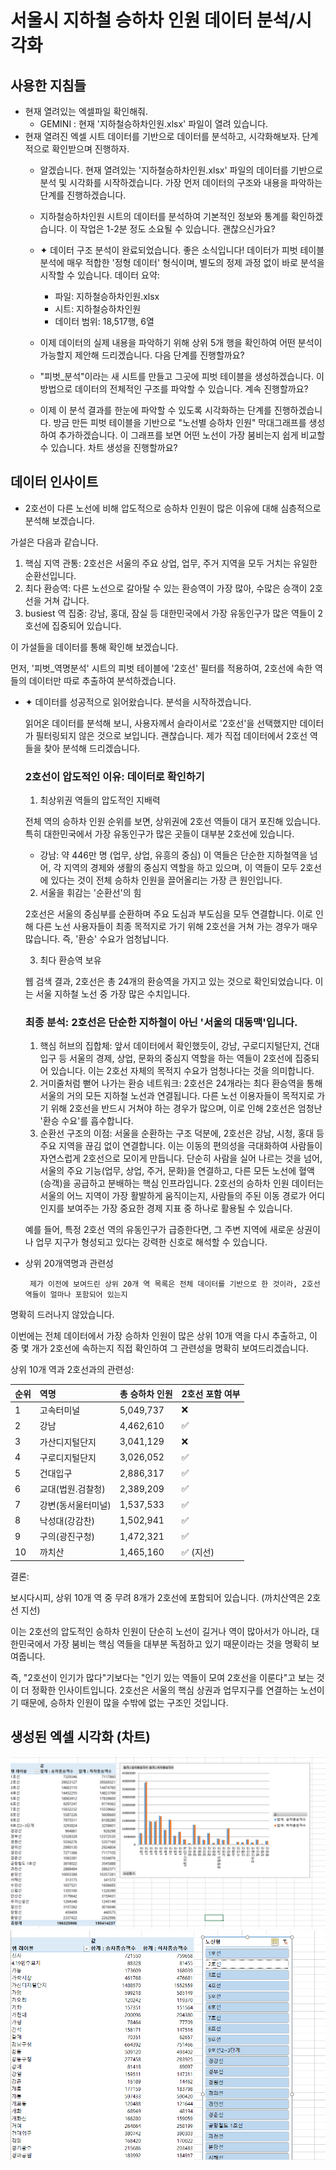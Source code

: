 # 서울시 지하철 승하차 인원 데이터 분석/시각화

## 사용한 지침들

+ 현재 열려있는 엑셀파일 확인해줘. 
    - GEMINI : 현재 '지하철승하차인원.xlsx' 파일이 열려 있습니다.
+ 현재 열려진 엑셀 시트 데이터를 기반으로 데이터를 분석하고, 시각화해보자. 단계적으로 확인받으며 진행하자.
    - 알겠습니다. 현재 열려있는 '지하철승하차인원.xlsx' 파일의 데이터를 기반으로 분석 및 시각화를 시작하겠습니다. 가장 먼저 데이터의 구조와 내용을 파악하는 단계를 진행하겠습니다.

    - 지하철승하차인원 시트의 데이터를 분석하여 기본적인 정보와 통계를 확인하겠습니다. 이 작업은 1-2분 정도 소요될 수 있습니다. 괜찮으신가요?
    - ✦ 데이터 구조 분석이 완료되었습니다. 좋은 소식입니다! 데이터가 피벗 테이블 분석에 매우 적합한 '정형 데이터' 형식이며, 별도의 정제 과정 없이 바로 분석을 시작할 수 있습니다.
      데이터 요약:
      - 파일: 지하철승하차인원.xlsx
      - 시트: 지하철승하차인원
      - 데이터 범위: 18,517행, 6열

    - 이제 데이터의 실제 내용을 파악하기 위해 상위 5개 행을 확인하여 어떤 분석이 가능할지 제안해 드리겠습니다. 다음 단계를 진행할까요?
    
    - "피벗_분석"이라는 새 시트를 만들고 그곳에 피벗 테이블을 생성하겠습니다. 이 방법으로 데이터의 전체적인 구조를 파악할 수 있습니다. 계속 진행할까요?

    - 이제 이 분석 결과를 한눈에 파악할 수 있도록 시각화하는 단계를 진행하겠습니다. 방금 만든 피벗 테이블을 기반으로 "노선별 승하차 인원" 막대그래프를 생성하여 추가하겠습니다. 이 그래프를 보면 어떤 노선이 가장 붐비는지 쉽게 비교할 수 있습니다. 차트 생성을 진행할까요?

    

## 데이터 인사이트

+  2호선이 다른 노선에 비해 압도적으로 승하차 인원이 많은 이유에 대해 심층적으로 분석해 보겠습니다.

  가설은 다음과 같습니다.
  1.  핵심 지역 관통: 2호선은 서울의 주요 상업, 업무, 주거 지역을 모두 거치는 유일한 순환선입니다.
  2.  최다 환승역: 다른 노선으로 갈아탈 수 있는 환승역이 가장 많아, 수많은 승객이 2호선을 거쳐 갑니다.
  3.   busiest 역 집중: 강남, 홍대, 잠실 등 대한민국에서 가장 유동인구가 많은 역들이 2호선에 집중되어 있습니다.

  이 가설들을 데이터를 통해 확인해 보겠습니다.


  먼저, '피벗_역명분석' 시트의 피벗 테이블에 '2호선' 필터를 적용하여, 2호선에 속한 역들의 데이터만 따로 추출하여
  분석하겠습니다.

+ ✦ 데이터를 성공적으로 읽어왔습니다. 분석을 시작하겠습니다.

  읽어온 데이터를 분석해 보니, 사용자께서 슬라이서로 '2호선'을 선택했지만 데이터가 필터링되지 않은 것으로 보입니다.
  괜찮습니다. 제가 직접 데이터에서 2호선 역들을 찾아 분석해 드리겠습니다.

  ### 2호선이 압도적인 이유: 데이터로 확인하기

  1. 최상위권 역들의 압도적인 지배력


  전체 역의 승하차 인원 순위를 보면, 상위권에 2호선 역들이 대거 포진해 있습니다. 특히 대한민국에서 가장 유동인구가
  많은 곳들이 대부분 2호선에 있습니다.


   - 강남: 약 446만 명 (업무, 상업, 유흥의 중심)
  이 역들은 단순한 지하철역을 넘어, 각 지역의 경제와 생활의 중심지 역할을 하고 있으며, 이 역들이 모두 2호선에 있다는
  것이 전체 승하차 인원을 끌어올리는 가장 큰 원인입니다.

  2. 서울을 휘감는 '순환선'의 힘


  2호선은 서울의 중심부를 순환하며 주요 도심과 부도심을 모두 연결합니다. 이로 인해 다른 노선 사용자들이 최종 목적지로
  가기 위해 2호선을 거쳐 가는 경우가 매우 많습니다. 즉, '환승' 수요가 엄청납니다.

  3. 최다 환승역 보유


  웹 검색 결과, 2호선은 총 24개의 환승역을 가지고 있는 것으로 확인되었습니다. 이는 서울 지하철 노선 중 가장 많은
  수치입니다.

  ### 최종 분석: 2호선은 단순한 지하철이 아닌 '서울의 대동맥'입니다.


   1. 핵심 허브의 집합체: 앞서 데이터에서 확인했듯이, 강남, 구로디지털단지, 건대입구 등 서울의 경제, 상업, 문화의 중심지
      역할을 하는 역들이 2호선에 집중되어 있습니다. 이는 2호선 자체의 목적지 수요가 엄청나다는 것을 의미합니다.
   2. 거미줄처럼 뻗어 나가는 환승 네트워크: 2호선은 24개라는 최다 환승역을 통해 서울의 거의 모든 지하철 노선과
      연결됩니다. 다른 노선 이용자들이 목적지로 가기 위해 2호선을 반드시 거쳐야 하는 경우가 많으며, 이로 인해 2호선은
      엄청난 '환승 수요'를 흡수합니다.
   3. 순환선 구조의 이점: 서울을 순환하는 구조 덕분에, 2호선은 강남, 시청, 홍대 등 주요 지역을 끊김 없이 연결합니다. 이는
      이동의 편의성을 극대화하여 사람들이 자연스럽게 2호선으로 모이게 만듭니다.
  단순히 사람을 실어 나르는 것을 넘어, 서울의 주요 기능(업무, 상업, 주거, 문화)을 연결하고, 다른 모든 노선에
  혈액(승객)을 공급하고 분배하는 핵심 인프라입니다. 2호선의 승하차 인원 데이터는 서울의 어느 지역이 가장 활발하게
  움직이는지, 사람들의 주된 이동 경로가 어디인지를 보여주는 가장 중요한 경제 지표 중 하나로 활용될 수 있습니다.

  예를 들어, 특정 2호선 역의 유동인구가 급증한다면, 그 주변 지역에 새로운 상권이나 업무 지구가 형성되고 있다는 강력한 신호로 해석할 수 있습니다.

+  상위 20개역명과 관련성

        제가 이전에 보여드린 상위 20개 역 목록은 전체 데이터를 기반으로 한 것이라, 2호선 역들이 얼마나 포함되어 있는지
  명확히 드러나지 않았습니다.

  이번에는 전체 데이터에서 가장 승하차 인원이 많은 상위 10개 역을 다시 추출하고, 이 중 몇 개가 2호선에 속하는지 직접 확인하여 그 관련성을 명확히 보여드리겠습니다.


  상위 10개 역과 2호선과의 관련성:


  | 순위 | 역명 | 총 승하차 인원 | 2호선 포함 여부 |
  | :--- | :--- | :--- | :--- |
  | 1 | 고속터미널 | 5,049,737 | ❌ |
  | 2 | 강남 | 4,462,610 | ✅ |
  | 3 | 가산디지털단지 | 3,041,129 | ❌ |
  | 4 | 구로디지털단지 | 3,026,052 | ✅ |
  | 5 | 건대입구 | 2,886,317 | ✅ |
  | 6 | 교대(법원.검찰청) | 2,389,209 | ✅ |
  | 7 | 강변(동서울터미널) | 1,537,533 | ✅ |
  | 8 | 낙성대(강감찬) | 1,502,941 | ✅ |
  | 9 | 구의(광진구청) | 1,472,321 | ✅ |
  | 10 | 까치산 | 1,465,160 | ✅ (지선) |

  결론:

  보시다시피, 상위 10개 역 중 무려 8개가 2호선에 포함되어 있습니다. (까치산역은 2호선 지선)


  이는 2호선의 압도적인 승하차 인원이 단순히 노선이 길거나 역이 많아서가 아니라, 대한민국에서 가장 붐비는 핵심 역들을  대부분 독점하고 있기 때문이라는 것을 명확히 보여줍니다.


  즉, "2호선이 인기가 많다"기보다는 "인기 있는 역들이 모여 2호선을 이룬다"고 보는 것이 더 정확한 인사이트입니다.
  2호선은 서울의 핵심 상권과 업무지구를 연결하는 노선이기 때문에, 승하차 인원이 많을 수밖에 없는 구조인 것입니다.

## 생성된 엑셀 시각화 (차트)

![](노선별승하차인원.png)
![](역명승하차인원.png)
